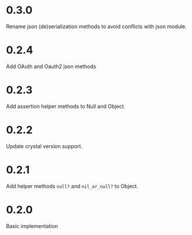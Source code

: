 # 0.3.0

Rename json (de)serialization methods to avoid conflicts with json module.

# 0.2.4

Add OAuth and Oauth2 json methods

# 0.2.3

Add assertion helper methods to Null and Object.

# 0.2.2

Update crystal version support.

# 0.2.1

Add helper methods `null?` and `nil_or_null?` to Object.

# 0.2.0

Basic implementation
